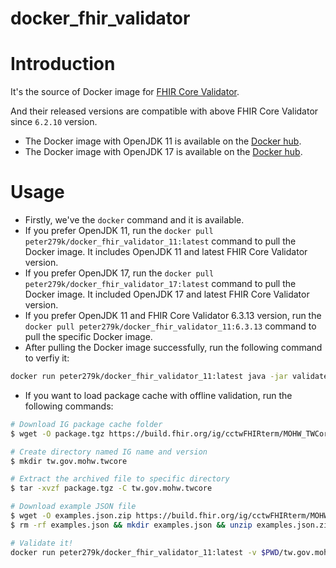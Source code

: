 # docker_fhir_validator

# Introduction

It's the source of Docker image for [FHIR Core Validator](https://github.com/hapifhir/org.hl7.fhir.core/releases/).

And their released versions are compatible with above FHIR Core Validator since `6.2.10` version.

- The Docker image with OpenJDK 11 is available on the [Docker hub](https://hub.docker.com/repository/docker/peter279k/docker_fhir_validator_11).
- The Docker image with OpenJDK 17 is available on the [Docker hub](https://hub.docker.com/repository/docker/peter279k/docker_fhir_validator_17).

# Usage

- Firstly, we've the `docker` command and it is available.
- If you prefer OpenJDK 11, run the `docker pull peter279k/docker_fhir_validator_11:latest` command to pull the Docker image. It includes OpenJDK 11 and latest FHIR Core Validator version.
- If you prefer OpenJDK 17, run the `docker pull peter279k/docker_fhir_validator_17:latest` command to pull the Docker image. It included OpenJDK 17 and latest FHIR Core Validator version.
- If you prefer OpenJDK 11 and FHIR Core Validator 6.3.13 version, run the `docker pull peter279k/docker_fhir_validator_11:6.3.13` command to pull the specific Docker image.
- After pulling the Docker image successfully, run the following command to verfiy it:

```sh
docker run peter279k/docker_fhir_validator_11:latest java -jar validate_cli.jar -help
```

- If you want to load package cache with offline validation, run the following commands:

```sh
# Download IG package cache folder
$ wget -O package.tgz https://build.fhir.org/ig/cctwFHIRterm/MOHW_TWCoreIG_Build/package.tgz

# Create directory named IG name and version
$ mkdir tw.gov.mohw.twcore

# Extract the archived file to specific directory
$ tar -xvzf package.tgz -C tw.gov.mohw.twcore

# Download example JSON file
$ wget -O examples.json.zip https://build.fhir.org/ig/cctwFHIRterm/MOHW_TWCoreIG_Build/examples.json.zip
$ rm -rf examples.json && mkdir examples.json && unzip examples.json.zip -d examples.json

# Validate it!
docker run peter279k/docker_fhir_validator_11:latest -v $PWD/tw.gov.mohw.twcore:/root/.fhir/packages/ -v $PWD/examples.json:/root/ -c "cd /root && java -jar ./examples.json/Patient-pat-example.json -version 4.0 -ig tw.gov.mohw.twcore"
```
